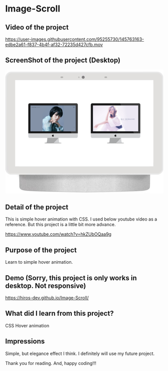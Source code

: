 # Image-Scroll

## Video of the project
https://user-images.githubusercontent.com/95255730/145763163-edbe2a61-f837-4b4f-af32-72235d427cfb.mov

## ScreenShot of the project (Desktop)

<img src="images/desktop.png"/>

## Detail of the project

This is simple hover animation with CSS.
I used below youtube video as a reference.
But this project is a little bit more advance.

https://www.youtube.com/watch?v=hkZUbOQaa9g

## Purpose of the project

Learn to simple hover animation.

## Demo (Sorry, this project is only works in desktop. Not responsive)

https://hiros-dev.github.io/Image-Scroll/

## What did I learn from this project?

<p>CSS Hover animation</p>

## Impressions
Simple, but elegance effect I think.
I definitely will use my future project.

Thank you for reading. And, happy coding!!!
